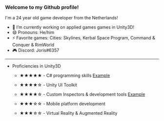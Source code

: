 ### Welcome to my Github profile!
I'm a 24 year old game developer from the Netherlands!

- 🔭 I’m currently working on applied games games in Unity3D!
- 😄 Pronouns: He/him
- ⚡ Favorite games: Cities: Skylines, Kerbal Space Program, Command & Conquer & RimWorld
- 🎮 Discord: Joris#6357

---

- Proficiencies in Unity3D
  - ★★★★★ - C# programming skills [Example](https://github.com/jdderks/HKU_GDV1/blob/master/Assets/Scripts/Managers/InputManager.cs)
  - ★★★★☆ - Unity UI Toolkit
  - ★★★★☆ - Custom Inspectors & development tools [Example](https://github.com/jdderks/kernModule2_Tools/blob/main/Assets/Scripts/Quest/Editor/FetchQuestManagerEditor.cs)
  
  - ★★★☆☆ - Mobile platform development
  - ★★★☆☆ - Virtual Reality & Augmented Reality



